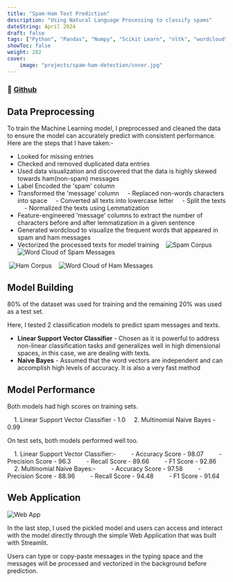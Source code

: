 ```yaml
---
title: "Spam-Ham Text Prediction"
description: "Using Natural Language Processing to classify spams"
dateString: April 2024
draft: false
tags: ["Python", "Pandas", "Numpy", "Scikit Learn", "nltk", "wordcloud", 'regex', "Naive Bayes", "Linear Support Vector Classifier", "Streamlit"]
showToc: false
weight: 202
cover:
    image: "projects/spam-ham-detection/cover.jpg"
--- 
```

### 🔗 [Github](https://github.com/BryanNGYH/Spam-Ham-Detection)


## Data Preprocessing
To train the Machine Learning model, I preprocessed and cleaned the data to ensure the model can accurately predict with consistent performance. Here are the steps that I have taken:-

- Looked for missing entries
- Checked and removed duplicated data entries 
- Used data visualization and discovered that the data is highly skewed towards ham(non-spam) messages
- Label Encoded the 'spam' column
- Transformed the 'message' column
    - Replaced non-words characters into space
    - Converted all texts into lowercase letter
    - Split the texts
    - Normalized the texts using Lemmatization
- Feature-engineered 'message' columns to extract the number of characters before and after lemmatization in a given sentence  
- Generated wordcloud to visualize the frequent words that appeared in spam and ham messages
- Vectorized the processed texts for model training
 
 ![Spam Corpus](/projects/spam-ham-detection/spam_corpus.png)
 
 ![Word Cloud of Spam Messages](/projects/spam-ham-detection/spam_wordcloud.png)

 ![Ham Corpus](/projects/spam-ham-detection/ham_corpus.png)
 
 ![Word Cloud of Ham Messages](/projects/spam-ham-detection/ham_wordcloud.png)


## Model Building
80% of the dataset was used for training and the remaining 20% was used as a test set.

Here, I tested 2 classification models to predict spam messages and texts.

- **Linear Support Vector Classifier** - Chosen as it is powerful to address non-linear classification tasks and generalizes well in high dimensional spaces, in this case, we are dealing with texts.
- **Naive Bayes** - Assumed that the word vectors are independent and can accomplish high levels of accuracy. It is also a very fast method


## Model Performance
Both models had high scores on training sets.

    1. Linear Support Vector Classifier - 1.0
    2. Multinomial Naive Bayes - 0.99

On test sets, both models performed well too.

    1. Linear Support Vector Classifier:-
        - Accuracy Score - 98.07
        - Precision Score - 96.3
        - Recall Score - 89.66
        - F1 Score - 92.86
    
    2. Multinomial Naive Bayes:-
        - Accuracy Score - 97.58
        - Precision Score - 88.96
        - Recall Score - 94.48
        - F1 Score - 91.64

## Web Application
![Web App](/projects/spam-ham-detection/Web_App.png)

In the last step, I used the pickled model and users can access and interact with the model directly through the simple Web Application that was built with Streamlit.

Users can type or copy-paste messages in the typing space and the messages will be processed and vectorized in the background before prediction.